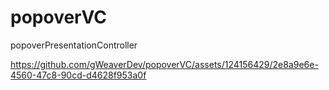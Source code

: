 # popoverVC

popoverPresentationController


https://github.com/gWeaverDev/popoverVC/assets/124156429/2e8a9e6e-4560-47c8-90cd-d4628f953a0f

